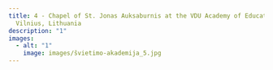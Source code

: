 ```yaml
---
title: 4 - Chapel of St. Jonas Auksaburnis at the VDU Academy of Education,
  Vilnius, Lithuania
description: "1"
images:
  - alt: "1"
    image: images/švietimo-akademija_5.jpg
---
```

